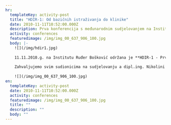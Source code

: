 ```yaml
---
hr:
  templateKey: activity-post
  title: "HDIR-1: Od bazičnih istraživanja do klinike"
  date: 2010-11-11T10:52:00.000Z
  description: Prva konferencija s međunarodnim sudjelovanjem na Institutu Ruđer Bošković
  activity: conferences
  featuredimage: /img/img_00_637_906_100.jpg
  body: |-
    ![](/img/hdir1.jpg)
    
    11.11.2010.g. na Institutu Ruđer Bošković održana je **HDIR-1 - Prva konferencija s međunarodnim sudjelovanjem: Od bazičnih istraživanja do klinike** u organizaciji Hrvatskog društva za istraživanje raka. Konferencija je uspjela okupiti izuzetne predavače iz Hrvatske i Europe a prikazano je i preko 50 postera. Prisustvovalo je ukupno 175 osoba čime je interes za konferenciju premašio sva naša očekivanja, što nam je dobar motiv i smjernica za planiranje slijedeće konferencije koja bi se trebala održati za dvije godine.
    
    Zahvaljujemo svim sudionicima na sudjelovanju a dipl.ing. Nikolini Stojanović čestitamo na osvojenoj nagradi za najbolji poster pod naslovom "Overexpression of Integrin alpha-v beta-3 in Tongue Squamous Carcinoma Cells (CAL27) Inhibits Migration and Confers Resistance to Several Antitumor Drugs".
    
    ![](/img/img_00_637_906_100.jpg)
en:
  templateKey: activity-post
  date: 2010-11-11T10:52:00.000Z
  activity: conferences
  featuredimage: /img/img_00_637_906_100.jpg
  title: ""
  description: ""
  body: ""
---
```


